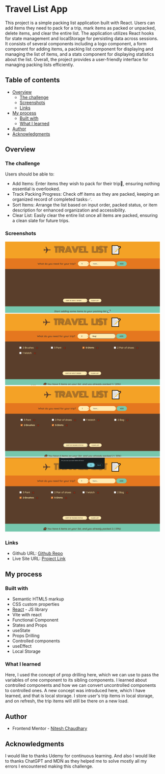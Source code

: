# Travel List App

This project is a simple packing list application built with React. Users can add items they need to pack for a trip, mark items as packed or unpacked, delete items, and clear the entire list. The application utilizes React hooks for state management and localStorage for persisting data across sessions. It consists of several components including a logo component, a form component for adding items, a packing list component for displaying and managing the list of items, and a stats component for displaying statistics about the list. Overall, the project provides a user-friendly interface for managing packing lists efficiently.

## Table of contents

- [Overview](#overview)
  - [The challenge](#the-challenge)
  - [Screenshots](#screenshot)
  - [Links](#links)
- [My process](#my-process)
  - [Built with](#built-with)
  - [What I learned](#what-i-learned)
- [Author](#author)
- [Acknowledgments](#acknowledgments)

## Overview

### The challenge

Users should be able to:

- Add Items: Enter items they wish to pack for their trip🎒, ensuring nothing essential is overlooked.
- Track Packing Progress: Check off items as they are packed, keeping an organized record of completed tasks✅.
- Sort Items: Arrange the list based on input order, packed status, or item description for enhanced organization and accessibility.
- Clear List: Easily clear the entire list once all items are packed, ensuring a clean slate for future trips.

### Screenshots

![Home page](./public/home.PNG)
![Adding items](./public/Adding%20items%20into%20list.PNG)
![Sort by packed status](./public/Sort%20by%20packed%20status.PNG)
![Clear List](./public/Clear%20list.PNG)

### Links

- Github URL: [Github Repo](https://github.com/Nitesh-bit/Travel-list-app)
- Live Site URL: [Project Link](https://travel-list-1210.netlify.app/)

## My process

### Built with

- Semantic HTML5 markup
- CSS custom properties
- [React](https://reactjs.org/) - JS library
- Vite with react
- Functional Component
- States and Props
- useState
- Props Drilling
- Controlled components
- useEffect
- Local Storage

### What I learned

Here, I used the concept of prop drilling here, which we can use to pass the variables of one component to its sibling components. I learned about controlled components and how we can convert uncontrolled components to controlled ones. A new concept was introduced here, which I have learned, and that is local storage. I store user's trip items in local storage, and on refresh, the trip items will still be there on a new load.

## Author

- Frontend Mentor - [Nitesh Chaudhary](https://www.frontendmentor.io/profile/Nitesh-bit)

## Acknowledgments

I would like to thanks Udemy for continuous learning. And also I would like to thanks ChatGPT and MDN as they helped me to solve mostly all my errors I encountered making this challenge.
